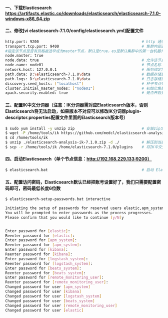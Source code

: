#### 一、下载Elasticsearch https://artifacts.elastic.co/downloads/elasticsearch/elasticsearch-7.1.0-windows-x86_64.zip
#### 二、修改[vi elasticsearch-7.1.0/config/elasticsearch.yml]配置文件
```bash
http.port: 9200                                              # http 通信端口
transport.tcp.port: 9400                                     # 集群内部通信端口
#指定该节点是否有资格被选举成为master节点，默认是true，es是默认集群中的第一台机器为master，如果这台机挂了就会重新选举master
node.master: true
node.data: true                                              # 允许该节点存储数据(默认开启)
node.name: node01                                            # 节点名称
network.host: 127.0.0.1                                      # 服务绑定地址
path.data: D:\elasticsearch-7.1.0\data                       # 数据存储目录(注意：手动创建目录)
path.logs: D:\elasticsearch-7.1.0\data                       # 日志存储目录 (注意：手动创建目录)
discovery.seed_hosts: ["localhost"]                          # 种子节点列表（注意：填写IP或主机名）
cluster.initial_master_nodes: ["node01"]                     # 初始化集群参选主节点名称列表，如果是新加节点到旧的集群好像不能写自己（注意：这里填的是名称，就是配置项 node.name 的值）
xpack.security.enabled: true                                 # 是否开启安全验证(配置项里面没有，需手动添加)
```
#### 三、配置IK中文分词器（注意：IK分词器需对应Elasticsearch版本，否则Elasticsearch将无法启动，如果版本不对应可以修改IK分词器plugin-descriptor.properties配置文件里面的Elasticsearch版本号）
```bash
$ sudo yum install -y unzip zip                              # 安装zip文件解压工具                         
$ wget -P /home/tools/ik https://github.com/medcl/elasticsearch-analysis-ik/releases/download/v7.1.0/elasticsearch-analysis-ik-7.1.0.zip
$ cd /home/tools/ik
$ unzip ./elasticsearch-analysis-ik-7.1.0.zip -d ./          # 解压到当前目录
$ scp -r /home/tools/ik /home/elasticsearch-7.1.0/plugins    # 将IK中文分词器插件拷贝到Elasticsearch插件目录
```

#### 四、启动Elasticsearch（单个节点信息：http://192.168.229.133:9200）
```bash
$ elasticsearch.bat                                          # 启动 Elasticsearch
```

#### 五、配置访问密码，Elasticsearch默认已经把账号设置好了，我们只需要配置密码即可，密码最低长度6位数
```bash
$ elasticsearch-setup-passwords.bat interactive

Initiating the setup of passwords for reserved users elastic,apm_system,kibana,logstash_system,beats_system,remote_monitoring_user.
You will be prompted to enter passwords as the process progresses.
Please confirm that you would like to continue [y/N]y


Enter password for [elastic]: 
Reenter password for [elastic]: 
Enter password for [apm_system]: 
Reenter password for [apm_system]: 
Enter password for [kibana]: 
Reenter password for [kibana]: 
Enter password for [logstash_system]: 
Reenter password for [logstash_system]: 
Enter password for [beats_system]: 
Reenter password for [beats_system]: 
Enter password for [remote_monitoring_user]: 
Reenter password for [remote_monitoring_user]: 
Changed password for user [apm_system]
Changed password for user [kibana]
Changed password for user [logstash_system]
Changed password for user [beats_system]
Changed password for user [remote_monitoring_user]
Changed password for user [elastic]
```
